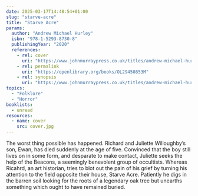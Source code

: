 ```yaml
---
date: 2025-03-17T14:48:54+01:00
slug: "starve-acre"
title: "Starve Acre"
params:
  author: "Andrew Michael Hurley"
  isbn: "978-1-5293-8730-8"
  publishingYear: "2020"
  references:
    - rel: cover
      uri: "https://www.johnmurraypress.co.uk/titles/andrew-michael-hurley/starve-acre/9781529387308/"
    - rel: permalink
      uri: "https://openlibrary.org/books/OL29450853M"
    - rel: synopsis
      uri: "https://www.johnmurraypress.co.uk/titles/andrew-michael-hurley/starve-acre/9781529387308/"
topics:
  - "Folklore"
  - "Horror"
booklists:
  - unread
resources:
  - name: cover
    src: cover.jpg
---
```

The worst thing possible has happened. Richard and Juliette Willoughby’s son, 
Ewan, has died suddenly at the age of five. Convinced that the boy still lives 
on in some form, and desparate to make contact, Juliette seeks the help of the 
Beacons, a seemingly benevolent group of occultists. Whereas Ricahrd, an art 
historian, tries to blot out the pain of his grief by turning his attention to 
the field opposite their house, Starve Acre. Patiently he digs in the barren 
soil looking for the roots of a legendary oak tree but unearths something which 
ought to have remained buried.